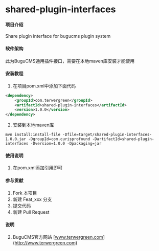 # shared-plugin-interfaces

#### 项目介绍
Share plugin interface for bugucms plugin system

#### 软件架构
此为BuguCMS通用插件接口，需要在本地maven库安装才能使用


#### 安装教程

1. 在项目pom.xml中添加下面代码

```xml
<dependency>
    <groupId>com.terwergreen</groupId>
    <artifactId>shared-plugin-interfaces</artifactId>
    <version>1.0.0</version>
</dependency>
```

2. 安装到本地maven库

```
mvn install:install-file -Dfile=target/shared-plugin-interfaces-1.0.0.jar -DgroupId=com.curisprofound -DartifactId=shared-plugin-interfaces -Dversion=1.0.0 -Dpackaging=jar
```

#### 使用说明

1. 在pom.xml添加引用即可

#### 参与贡献

1. Fork 本项目
2. 新建 Feat_xxx 分支
3. 提交代码
4. 新建 Pull Request

#### 说明

2. BuguCMS官方网站 [www.terwergreen.com](http://www.terwergreen.com)
